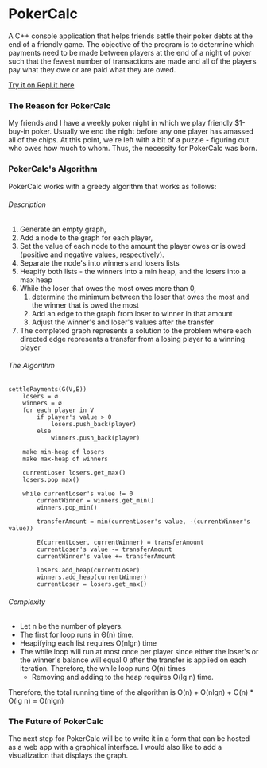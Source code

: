 <h1> PokerCalc </h1>
A C++ console application that helps friends settle their poker debts at the end of a friendly game. The objective 
of the program is to determine which payments need to be made between players at the end of a night of poker such that the 
fewest number of transactions are made and all of the players pay what they owe or are paid what they are owed.

[Try it on Repl.it here](https://repl.it/@jonnydmobile/PokerCalc) 

<h3>The Reason for PokerCalc</h3>
My friends and I have a weekly poker night in which we play friendly $1-buy-in poker. Usually we end the night before any 
one player has amassed all of the chips. At this point, we're left with a bit of a puzzle - figuring out who owes how much
to whom. Thus, the necessity for PokerCalc was born.

<h3>PokerCalc's Algorithm</h3>
PokerCalc works with a greedy algorithm that works as follows:

<h6>Description</h6>
<ol>
    <li> Generate an empty graph,
    <li> Add a node to the graph for each player,
    <li> Set the value of each node to the amount the player owes or is owed (positive and negative values, respectively).
    <li> Separate the node's into winners and losers lists
    <li> Heapify both lists - the winners into a min heap, and the losers into a max heap
    <li> While the loser that owes the most owes more than 0, 
    <ol>
        <li> determine the minimum between the loser that owes the most and the winner that is owed the most
        <li> Add an edge to the graph from loser to winner in that amount
        <li> Adjust the winner's and loser's values after the transfer
    </ol>
    <li> The completed graph represents a solution to the problem where each directed edge represents a transfer from a 
    losing player to a winning player
</ol>

<h6>The Algorithm</h6>

```
settlePayments(G(V,E))
    losers = ∅
    winners = ∅
    for each player in V
        if player's value > 0
            losers.push_back(player)
        else
            winners.push_back(player)
        
    make min-heap of losers
    make max-heap of winners

    currentLoser losers.get_max()
    losers.pop_max()

    while currentLoser's value != 0
        currentWinner = winners.get_min()
        winners.pop_min()
        
        transferAmount = min(currentLoser's value, -(currentWinner's value))
     
        E(currentLoser, currentWinner) = transferAmount
        currentLoser's value -= transferAmount
        currentWinner's value += transferAmount
    
        losers.add_heap(currentLoser)
        winners.add_heap(currentWinner)
        currentLoser = losers.get_max()
```

<h6>Complexity</h6>
<ul>
  <li>Let n be the number of players.
  <li>The first for loop runs in Θ(n) time.
  <li>Heapifying each list requires O(nlgn) time
  <li>The while loop will run at most once per player since either the loser's or the winner's balance will equal 0 after
  the transfer is applied on each iteration. Therefore, the while loop runs O(n) times
  <ul>
      <li> Removing and adding to the heap requires O(lg n) time.
  </ul>
</ul>
Therefore, the total running time of the algorithm is
O(n) + O(nlgn) + O(n) * O(lg n) = O(nlgn)

<h3>The Future of PokerCalc</h3>
The next step for PokerCalc will be to write it in a form that can be hosted as a web app with a graphical interface.
I would also like to add a visualization that displays the graph.
